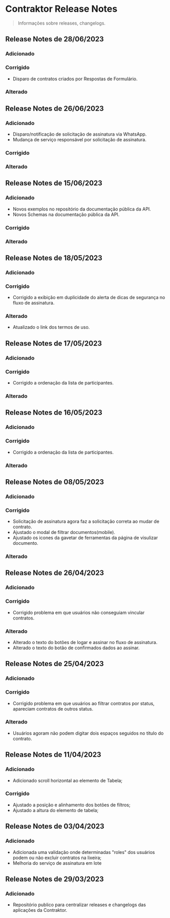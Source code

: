 # Contraktor Release Notes

> Informações sobre releases, changelogs.

## Release Notes de 28/06/2023

### Adicionado

### Corrigido
- Disparo de contratos criados por Respostas de Formulário.

### Alterado

## Release Notes de 26/06/2023

### Adicionado
- Disparo/notificação de solicitação de assinatura via WhatsApp.
- Mudança de serviço responsável por solicitação de assinatura.

### Corrigido

### Alterado

## Release Notes de 15/06/2023

### Adicionado
- Novos exemplos no repositório da documentação pública da API.
- Novos Schemas na documentação pública da API.

### Corrigido

### Alterado

## Release Notes de 18/05/2023

### Adicionado

### Corrigido
- Corrigido a exibição em duplicidade do alerta de dicas de segurança no fluxo de assinatura.

### Alterado
- Atualizado o link dos termos de uso.


## Release Notes de 17/05/2023

### Adicionado

### Corrigido
- Corrigido a ordenação da lista de participantes.

### Alterado


## Release Notes de 16/05/2023

### Adicionado

### Corrigido
- Corrigido a ordenação da lista de participantes.

### Alterado


## Release Notes de 08/05/2023

### Adicionado

### Corrigido
- Solicitação de assinatura agora faz a solicitação correta ao mudar de contrato.
- Ajustado o modal de filtrar documentos(mobile).
- Ajustado os icones da gavetar de ferramentas da página de visulizar documento.

### Alterado


## Release Notes de 26/04/2023

### Adicionado

### Corrigido
- Corrigido problema em que usuários não conseguiam vincular contratos.

### Alterado
- Alterado o texto do botões de logar e assinar no fluxo de assinatura.
- Alterado o texto do botão de confirmados dados ao assinar.


## Release Notes de 25/04/2023

### Adicionado

### Corrigido
- Corrigido problema em que usuários ao filtrar contratos por status, apareciam contratos de outros status.

### Alterado
- Usuários agoram não podem digitar dois espaços seguidos no título do contrato.


## Release Notes de 11/04/2023

### Adicionado
- Adicionado scroll horizontal ao elemento de Tabela;

### Corrigido
- Ajustado a posição e alinhamento dos botões de filtros;
- Ajustado a altura do elemento de tabela;


## Release Notes de 03/04/2023

### Adicionado

- Adicionada uma validação onde determinadas "roles" dos usuários podem ou não excluir contratos na lixeira;
- Melhoria do serviço de assinatura em lote

## Release Notes de 29/03/2023

### Adicionado

- Repositório publico para centralizar releases e changelogs das aplicações da Contraktor.
